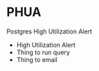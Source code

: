 # PHUA
Postgres High Utilization Alert

- High Utilization Alert
- Thing to run query
- Thing to email
